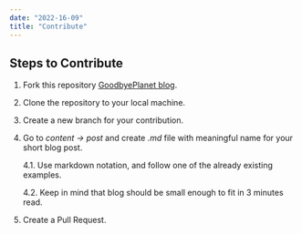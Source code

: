 ```yaml
---
date: "2022-16-09"
title: "Contribute"
---
```


## Steps to Contribute

1. Fork this repository [GoodbyePlanet blog](https://github.com/GoodbyePlanet/goodbyeplanet).
2. Clone the repository to your local machine.
3. Create a new branch for your contribution.
4. Go to *content -> post* and create *.md* file with meaningful name for your short blog post.
   
    4.1. Use markdown notation, and follow one of the already existing examples.

    4.2. Keep in mind that blog should be small enough to fit in 3 minutes read.
5. Create a Pull Request.